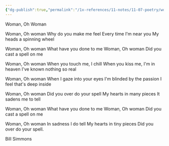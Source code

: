 ```yaml
---
{"dg-publish":true,"permalink":"/1x-references/11-notes/11-07-poetry/woman-oh-woman-bill-simmons/","title":"Woman Oh Woman - Bill Simmons"}
---
```


Woman, Oh Woman
  	
Woman, Oh woman
Why do you make me feel
Every time I'm near you
My heads a spinning wheel

Woman, Oh woman
What have you done to me
Woman, Oh woman
Did you cast a spell on me

Woman, Oh woman
When you touch me, I chill
When you kiss me, I'm in heaven
I've known nothing so real

Woman, Oh woman
When I gaze into your eyes
I'm blinded by the passion
I feel that's deep inside

Woman, Oh woman
Did you over do your spell
My hearts in many pieces
It sadens me to tell

Woman, Oh woman
What have you done to me
Woman, Oh woman
Did you cast a spell on me

Woman, Oh woman
In sadness I do tell
My hearts in tiny pieces
Did you over do your spell.

Bill Simmons 
